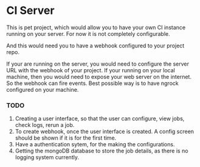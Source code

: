 # CI Server

This is pet project, which would allow you to have your own CI instance running on your server. For now it is not completely configurable. 

And this would need you to have a webhook configured to your project repo.

If your are running on the server, you would need to configure the server URL with the webhook of your project.
If your running on your local machine, then you would need to expose your web server on the internet. So the webhook can fire events. Best possible way is to have ngrock configured on your machine.

### TODO

1. Creating a user interface, so that the user can configure, view jobs, check logs, rerun a job.
2. To create webhook, once the user interface is created. A config screen should be shown if it is for the first time.
3. Have a authentication sytem, for the making the configurations.
4. Getting the mongoDB database to store the job details, as there is no logging system currently.
